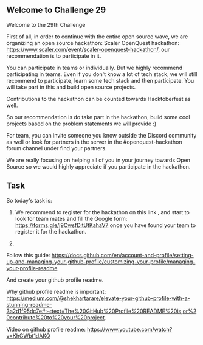## Welcome to Challenge 29

Welcome to the 29th Challenge 


First of all, in order to continue with the entire open source wave, we are organizing an open source hackathon: Scaler OpenQuest hackathon: https://www.scaler.com/event/scaler-openquest-hackathon/, our recommendation is to participate in it.

You can participate in teams or individually. But we highly recommend participating in teams. Even if you don't know a lot of tech stack, we will still recommend to participate, learn some tech stack and then participate. You will take part in this and build open source projects. 

Contributions to the hackathon can be counted towards Hacktoberfest as well. 

So our recommendation is do take part in the hackathon, build some cool projects based on the problem statements we will provide :)

For team, you can invite someone you know outside the Discord community as well or look for partners in the server in the #openquest-hackathon forum channel under find your partners. 

We are really focusing on helping all of you in your journey towards Open Source so we would highly appreciate if you participate in the hackathon.


## Task
So today's task is: 
1. We recommend to register for the hackathon on this link , and start to look for team mates and fill the Google form:  https://forms.gle/j9CwsfDitUtKahaV7 once you have found your team to register it for the hackathon. 

2. 
Follow this guide: https://docs.github.com/en/account-and-profile/setting-up-and-managing-your-github-profile/customizing-your-profile/managing-your-profile-readme


And create your github profile readme. 


Why github profile readme is important: https://medium.com/@shekhartarare/elevate-your-github-profile-with-a-stunning-readme-3a2d1f95dc7e#:~:text=The%20GitHub%20Profile%20README%20is,or%20contribute%20to%20your%20project.


Video on github profile readme: https://www.youtube.com/watch?v=KhGWbt1dAKQ
